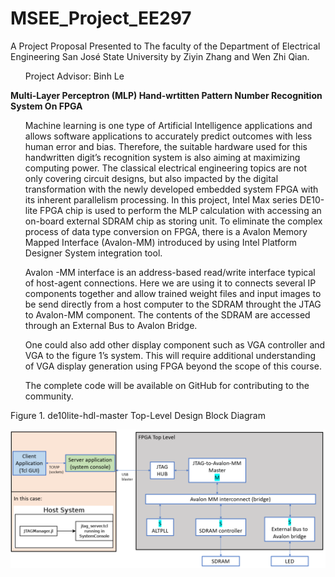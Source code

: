 # MSEE_Project_EE297
A Project Proposal Presented to The faculty of the Department of Electrical Engineering San José State University by Ziyin Zhang and Wen Zhi Qian.
<ul>Project Advisor: Binh Le</ul>


**Multi-Layer Perceptron (MLP) Hand-wrtitten Pattern Number Recognition System On FPGA**
<ul>
Machine learning is one type of Artificial Intelligence applications and allows software applications to accurately predict outcomes with less human error and bias. Therefore, the suitable hardware used for this handwritten digit’s recognition system is also aiming at maximizing computing power. The classical electrical engineering topics are not only covering circuit designs, but also impacted by the digital transformation with the newly developed embedded system FPGA with its inherent parallelism processing. In this project, Intel Max series DE10-lite FPGA chip is used to perform the MLP calculation with accessing an on-board external SDRAM chip as storing unit. To eliminate the complex process of data type conversion on FPGA, there is a Avalon Memory Mapped Interface (Avalon-MM) introduced by using Intel Platform Designer System integration tool.
</ul>
<ul>
Avalon -MM interface is an address-based read/write interface typical of host-agent connections. Here we are using it to connects several IP components together and allow trained weight files and input images to be send directly from a host computer to the SDRAM throught the JTAG to Avalon-MM component. The contents of the SDRAM are accessed through an External Bus to Avalon Bridge. 
</ul>
<ul>
One could also add other display component such as VGA controller and VGA to the figure 1’s system. This will require additional understanding of VGA display generation using FPGA beyond the scope of this course.
</ul>
<ul>
The complete code will be available on GitHub for contributing to the community.
</ul>
Figure 1. de10lite-hdl-master Top-Level Design Block Diagram

<p align="left">
  <img src="https://github.com/zzhang681/ee297github/blob/main/de10lite-hdl-master%20top%20level%20design%20block%20diagram.png" width="700" title="hover text">
</p>
